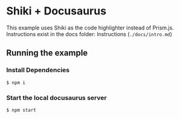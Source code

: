 # Shiki + Docusaurus

This example uses Shiki as the code highlighter instead of Prism.js. Instructions exist in the docs folder: Instructions (`./docs/intro.md`)

## Running the example

### Install Dependencies

```
$ npm i
```

### Start the local docusaurus server

```
$ npm start
```
